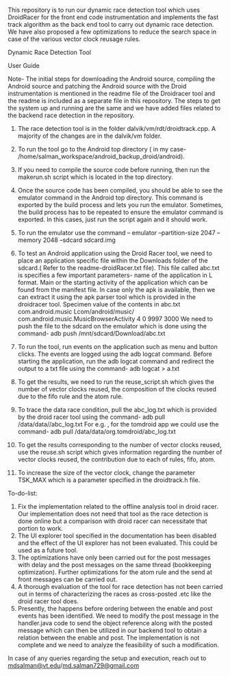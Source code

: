 This repository is to run our dynamic race detection tool which uses DroidRacer for the front end code instrumentation and implements the fast track algorithm as the back end tool
to carry out dynamic race detection. We have also proposed a few optimizations to reduce the search space in case of the various vector clock reusage rules.

Dynamic Race Detection Tool

User Guide

Note- The initial steps for downloading the Android source, compiling the Android source and patching the Android source with the Droid instrumentation is mentioned in the readme file of the Droidracer tool and the readme is included as a separate file in this repository. The steps to get the system up and running are the same and we have added files related to the backend race detection in the repository.

1) The race detection tool is in the folder dalvik/vm/rdt/droidtrack.cpp. A majority of the changes are in the dalvik/vm folder. 
2) To run the tool go to the Android top directory ( in my case- /home/salman_workspace/android_backup_droid/android). 
3) If you need to compile the source code before running, then run the makerun.sh script which is located in the top directory.
4) Once the source code has been compiled, you should be able to see the emulator command in the Android top directory. This command is exported by the build process and lets you run the emulator. Sometimes, the build process has to be repeated to ensure the emulator command is exported. In this cases, just run the script again and it should work.
 
5) To run the emulator use the command – 
                                      emulator  –partition-size 2047 –memory 2048  –sdcard   sdcard.img
6) To test an Android application using the Droid Racer tool, we need to place an application specific file within the Downloads folder of the sdcard.( Refer to the readme-droidRacer.txt file). This file called abc.txt is specifies a few important parameters- 
name of the application in L format.
Main or the starting activity of the application which can be found from the manifest file. In case only the apk is available, then we can extract it using the apk parser tool which is provided in the droidracer tool.
Specimen value of the contents in abc.txt
com.android.music
Lcom/android/music/
com.android.music.MusicBrowserActivity
4
0
9997
3000
We need to push the file to the sdcard on the emulator which is done using the command-
 adb push /mnt/sdcard/Download/abc.txt
7) To run the tool, run events on the application such as menu and button clicks.  The events are logged using the adb  logcat command.  Before starting the application, run the adb logcat command and  redirect the output to a txt file using the command-
                                      adb logcat > a.txt
8) To get the results, we need to run the reuse_script.sh which gives the number of vector clocks reused, the composition of the clocks reused due to the fifo rule and the atom rule. 
9) To trace the data race condition, pull the abc_log.txt which is provided by the droid racer tool using the command-
                                adb pull /data/data/<process-name-of-app-under-test>/abc_log.txt
For e.g. , for the tomdroid app we could use the command-
                               adb pull /data/data/org.tomdroid/abc_log.txt
10) To get the results corresponding to the number of vector clocks reused, use the reuse.sh script which gives information regarding the number of vector clocks reused, the contribution due to each of rules, fifo, atom. 
11) To increase the size of the vector clock, change the parameter TSK_MAX which is a parameter specified in the droidtrack.h file.


To-do-list:
1) Fix the implementation related to the offline analysis tool in droid racer. Our implementation does not need that tool as the race detection is done online but a comparison with droid racer can necessitate that portion to work.
2) The UI explorer tool specified in the documentation has been disabled and the effect of the UI explorer has not been evaluated. This could be used as a future tool.
3) The optimizations have only been carried out for the post messages with delay and the post messages on the same thread (bookkeeping optimization). Further optimizations for the atom rule and the send at front messages can be carried out.
4) A thorough evaluation of the tool for race detection has not been carried out in terms of characterizing the races as cross-posted .etc like the droid racer tool does.
5) Presently, the happens before ordering between the enable and post events has been identified. We need to modify the post message in the handler.java code to send the object reference along with the posted message which can then be utilized in our backend tool to obtain a relation between the enable and post.  The implementation is not complete and we need to analyze the feasibility of such a modification.
   
In case of any queries regarding the setup and execution, reach out to mdsalman@vt.edu/md.salman729@gmail.com